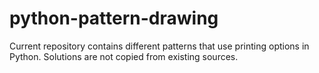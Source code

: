 # python-pattern-drawing
Current repository contains different patterns that use printing options in Python.
Solutions are not copied from existing sources.
